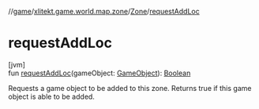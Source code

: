 //[game](../../../index.md)/[xlitekt.game.world.map.zone](../index.md)/[Zone](index.md)/[requestAddLoc](request-add-loc.md)

# requestAddLoc

[jvm]\
fun [requestAddLoc](request-add-loc.md)(gameObject: [GameObject](../../xlitekt.game.world.map/-game-object/index.md)): [Boolean](https://kotlinlang.org/api/latest/jvm/stdlib/kotlin/-boolean/index.html)

Requests a game object to be added to this zone. Returns true if this game object is able to be added.
